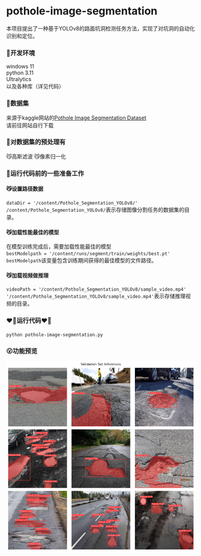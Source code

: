 # pothole-image-segmentation
本项目提出了一种基于YOLOv8的路面坑洞检测任务方法，实现了对坑洞的自动化识别和定位。

### :hear_no_evil:开发环境
windows 11  
python 3.11  
Ultralytics  
以及各种库（详见代码）  


### :see_no_evil:数据集
来源于kaggle网站的[Pothole Image Segmentation Dataset](https://www.kaggle.com/datasets/farzadnekouei/pothole-image-segmentation-dataset)  
请前往网站自行下载

### :speak_no_evil:对数据集的预处理有
:smirk_cat:高斯滤波
:smirk_cat:像素归一化

### :hear_no_evil:运行代码前的一些准备工作
#### :smirk_cat:设置路径数据
` dataDir = '/content/Pothole_Segmentation_YOLOv8/' `  
`/content/Pothole_Segmentation_YOLOv8/`表示存储图像分割任务的数据集的目录。  
#### :smirk_cat:加载性能最佳的模型
在模型训练完成后，需要加载性能最佳的模型  
` bestModelpath = '/content/runs/segment/train/weights/best.pt' `  
`bestModelpath`该变量包含训练期间获得的最佳模型的文件路径。  
#### :smirk_cat:加载视频做推理
` videoPath = '/content/Pothole_Segmentation_YOLOv8/sample_video.mp4' `  
`'/content/Pothole_Segmentation_YOLOv8/sample_video.mp4'`表示存储推理视频的目录。  
### :heart_on_fire:运行代码:heart_on_fire:
`python pothole-image-segmentation.py`  
### :open_mouth:功能预览
![效果图片](output.png)
